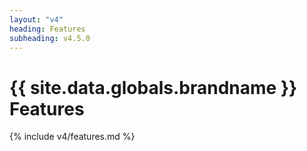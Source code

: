 ```yaml
---
layout: "v4"
heading: Features
subheading: v4.5.0
---
```


# {{ site.data.globals.brandname }} Features

{% include v4/features.md %}
